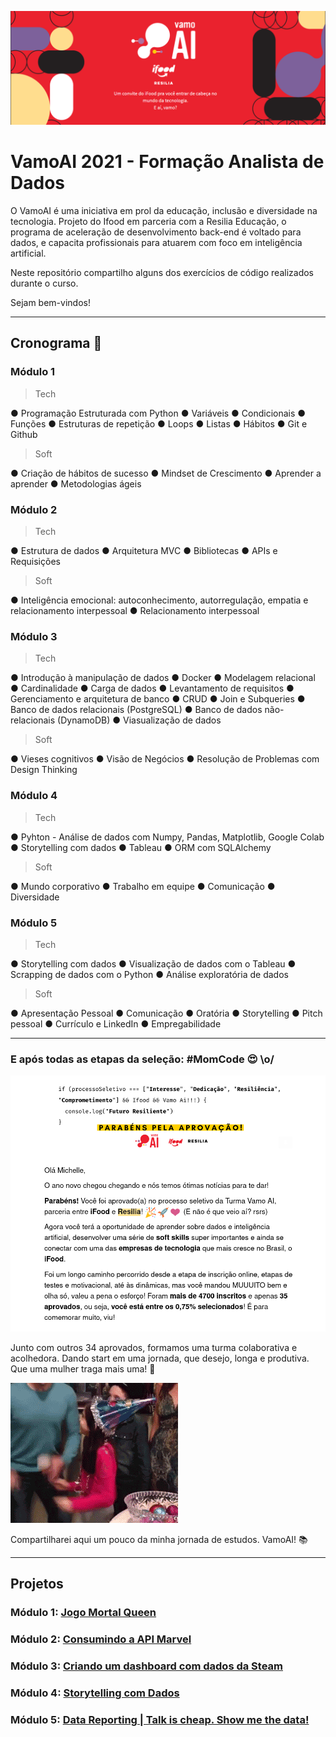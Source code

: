 ![](https://github.com/michelle-lira/exercicios-projeto-vamo-ai/blob/main/images/vamo_ai_logo.png)

# VamoAI 2021 - Formação Analista de Dados


O VamoAI é uma iniciativa em prol da educação, inclusão e diversidade na tecnologia.
Projeto do Ifood em parceria com a Resilia Educação, o programa de aceleração de desenvolvimento back-end é voltado para dados,
e capacita profissionais para atuarem com foco em inteligência artificial.

Neste repositório compartilho alguns dos exercícios de código realizados durante o curso.

Sejam bem-vindos!

---

## Cronograma 📂

### Módulo 1
>Tech   
   
● Programação Estruturada com Python ● Variáveis ● Condicionais ● Funções ● Estruturas de repetição ● Loops ● Listas ● Hábitos ● Git e Github

>Soft  
    
● Criação de hábitos de sucesso ● Mindset de Crescimento ● Aprender a aprender ● Metodologias ágeis     

### Módulo 2

>Tech   
   
● Estrutura de dados ● Arquitetura MVC ● Bibliotecas ● APIs e Requisições

>Soft  
    
● Inteligência emocional: autoconhecimento, autorregulação, empatia e relacionamento interpessoal ● Relacionamento interpessoal     

### Módulo 3
>Tech   
   
● Introdução à manipulação de dados ● Docker ● Modelagem relacional ● Cardinalidade ● Carga de dados ● Levantamento de requisitos ● Gerenciamento e arquitetura de banco ● CRUD ● Join e Subqueries ● Banco de dados relacionais (PostgreSQL) ● Banco de dados não-relacionais (DynamoDB) ● Viasualização de dados      

>Soft  
    
● Vieses cognitivos ● Visão de Negócios ● Resolução de Problemas com Design Thinking      

### Módulo 4 
>Tech   
   
● Pyhton - Análise de dados com Numpy, Pandas, Matplotlib, Google Colab ● Storytelling com dados ● Tableau ● ORM com SQLAlchemy      

>Soft      
 
● Mundo corporativo ● Trabalho em equipe ● Comunicação ● Diversidade    

### Módulo 5
>Tech   
   
● Storytelling com dados ● Visualização de dados com o Tableau ● Scrapping de dados com o Python ● Análise exploratória de dados

>Soft      
 
● Apresentação Pessoal ● Comunicação ● Oratória ● Storytelling ● Pitch pessoal ● Currículo e LinkedIn ● Empregabilidade

---

### E após todas as etapas da seleção: #MomCode 😍 \o/

![](https://github.com/michelle-lira/exercicios-projeto-vamo-ai/blob/main/images/aprovacao_vamo_ai.png)

Junto com outros 34 aprovados, formamos uma turma colaborativa e acolhedora.
Dando start em uma jornada, que desejo, longa e produtiva. Que uma mulher traga mais uma! 🚀

![](https://github.com/michelle-lira/exercicios-projeto-vamo-ai/blob/main/images/unnamed.gif)

Compartilharei aqui um pouco da minha jornada de estudos.
VamoAI! 📚

---

## Projetos
### Módulo 1: [Jogo Mortal Queen](https://github.com/michelle-lira/jogoResilia)
### Módulo 2: [Consumindo a API Marvel](https://github.com/michelle-lira/API_Marvel)
### Módulo 3: [Criando um dashboard com dados da Steam](https://github.com/michelle-lira/projeto_modulo3_steam)
### Módulo 4: [Storytelling com Dados](https://github.com/michelle-lira/projeto_mod4_vamo-ai/blob/main/README.md)
### Módulo 5: [Data Reporting | Talk is cheap. Show me the data!](https://github.com/michelle-lira/projeto_mod_05_vamoai)

